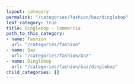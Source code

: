 ```yaml
---
layout: category
permalink: "/categories/fashion/baz/dinglebop"
leaf_category: true
title: Dinglebop - Commercia
path_to_this_category:
- name: Fashion
  url: "/categories/fashion"
- name: Baz
  url: "/categories/fashion/baz"
- name: Dinglebop
  url: "/categories/fashion/baz/dinglebop"
child_categories: []
---
```

